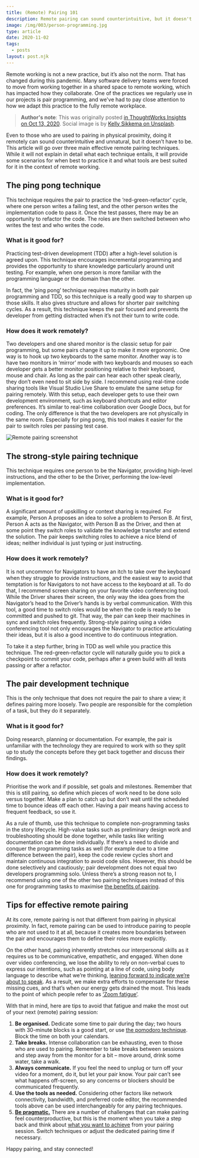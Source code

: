 ```yaml
---
title: (Remote) Pairing 101
description: Remote pairing can sound counterintuitive, but it doesn't have to be. I shared three effective techniques for pairing remotely.
image: /img/003/person-programming.jpg
type: article
date: 2020-11-02
tags:
  - posts
layout: post.njk
---
```


Remote working is not a new practice, but it’s also not the norm. That has changed during this pandemic. Many software delivery teams were forced to move from working together in a shared space to remote working, which has impacted how they collaborate. One of the practices we regularly use in our projects is pair programming, and we've had to pay close attention to how we adapt this practice to the fully remote workplace.

> **Author's note**: This was originally posted [in ThoughtWorks Insights on Oct 13, 2020](https://www.thoughtworks.com/insights/blog/remote-pairing-101). Social image is by [Kelly Sikkema on Unsplash](https://unsplash.com/photos/YK0HPwWDJ1I).

Even to those who are used to pairing in physical proximity, doing it remotely can sound counterintuitive and unnatural, but it doesn’t have to be. This article will go over three main effective remote pairing techniques. While it will not explain in detail what each technique entails, it will provide some scenarios for when best to practice it and what tools are best suited for it in the context of remote working.

## The ping pong technique

This technique requires the pair to practice the ‘red-green-refactor’ cycle, where one person writes a failing test, and the other person writes the implementation code to pass it. Once the test passes, there may be an opportunity to refactor the code. The roles are then switched between who writes the test and who writes the code.

### What is it good for?

Practicing test-driven development (TDD) after a high-level solution is agreed upon. This technique encourages incremental programming and provides the opportunity to share knowledge particularly around unit testing. For example, when one person is more familiar with the programming language or the domain than the other.

In fact, the ‘ping pong’ technique requires maturity in both pair programming and TDD, so this technique is a really good way to sharpen up those skills. It also gives structure and allows for shorter pair switching cycles. As a result, this technique keeps the pair focused and prevents the developer from getting distracted when it’s not their turn to write code.

### How does it work remotely?

Two developers and one shared monitor is the classic setup for pair programming, but some pairs change it up to make it more ergonomic. One way is to hook up two keyboards to the same monitor. Another way is to have two monitors in ‘mirror’ mode with two keyboards and mouses so each developer gets a better monitor positioning relative to their keyboard, mouse and chair. As long as the pair can hear each other speak clearly, they don’t even need to sit side by side. I recommend using real-time code sharing tools like Visual Studio Live Share to emulate the same setup for pairing remotely. With this setup, each developer gets to use their own development environment, such as keyboard shortcuts and editor preferences. It’s similar to real-time collaboration over Google Docs, but for coding. The only difference is that the two developers are not physically in the same room. Especially for ping pong, this tool makes it easier for the pair to switch roles per passing test case.

<img alt="Remote pairing screenshot" src="/img/003/pairing-screenshot.png" srcSet="/img/003/pairing-screenshot@1x.png 320w, /img/003/pairing-screenshot@2x.png 480w, /img/003/pairing-screenshot@3x.png 768w, /img/003/pairing-screenshot@4x.png 1024w, /img/003/pairing-screenshot.png 1920w" />

## The strong-style pairing technique

This technique requires one person to be the Navigator, providing high-level instructions, and the other to be the Driver, performing the low-level implementation.

### What is it good for?

A significant amount of upskilling or context sharing is required. For example, Person A proposes an idea to solve a problem to Person B. At first, Person A acts as the Navigator, with Person B as the Driver, and then at some point they switch roles to validate the knowledge transfer and extend the solution. The pair keeps switching roles to achieve a nice blend of ideas; neither individual is just typing or just instructing.

### How does it work remotely?

It is not uncommon for Navigators to have an itch to take over the keyboard when they struggle to provide instructions, and the easiest way to avoid that temptation is for Navigators to not have access to the keyboard at all. To do that, I recommend screen sharing on your favorite video conferencing tool. While the Driver shares their screen, the only way the idea goes from the Navigator’s head to the Driver’s hands is by verbal communication. With this tool, a good time to switch roles would be when the code is ready to be committed and pushed to git. That way, the pair can keep their machines in sync and switch roles frequently. Strong-style pairing using a video conferencing tool not only encourages the Navigator to practice articulating their ideas, but it is also a good incentive to do continuous integration.

To take it a step further, bring in TDD as well while you practice this technique. The red-green-refactor cycle will naturally guide you to pick a checkpoint to commit your code, perhaps after a green build with all tests passing or after a refactor.

## The pair development technique

This is the only technique that does not require the pair to share a view; it defines pairing more loosely. Two people are responsible for the completion of a task, but they do it separately.

### What is it good for?

Doing research, planning or documentation. For example, the pair is unfamiliar with the technology they are required to work with so they split up to study the concepts before they get back together and discuss their findings.

### How does it work remotely?

Prioritise the work and if possible, set goals and milestones. Remember that this is still pairing, so define which pieces of work need to be done solo versus together. Make a plan to catch up but don’t wait until the scheduled time to bounce ideas off each other. Having a pair means having access to frequent feedback, so use it.

As a rule of thumb, use this technique to complete non-programming tasks in the story lifecycle. High-value tasks such as preliminary design work and troubleshooting should be done together, while tasks like writing documentation can be done individually. If there’s a need to divide and conquer the programming tasks as well (for example due to a time difference between the pair), keep the code review cycles short and maintain continuous integration to avoid code silos. However, this should be done selectively and cautiously; pair development does not equal two developers programming solo. Unless there’s a strong reason not to, I recommend using one of the other two pairing techniques instead of this one for programming tasks to maximise [the benefits of pairing](https://martinfowler.com/articles/on-pair-programming.html#Benefits).

## Tips for effective remote pairing

At its core, remote pairing is not that different from pairing in physical proximity. In fact, remote pairing can be used to introduce pairing to people who are not used to it at all, because it creates more boundaries between the pair and encourages them to define their roles more explicitly.

On the other hand, pairing inherently stretches our interpersonal skills as it requires us to be communicative, empathetic, and engaged. When done over video conferencing, we lose the ability to rely on non-verbal cues to express our intentions, such as pointing at a line of code, using body language to describe what we’re thinking, [leaning forward to indicate we’re about to speak](https://news.northeastern.edu/2020/05/11/zoom-fatigue-is-real-heres-why-youre-feeling-it-and-what-you-can-do-about-it/). As a result, we make extra efforts to compensate for these missing cues, and that’s when our energy gets drained the most. This leads to the point of which people refer to as [‘Zoom fatigue’](https://www.bbc.com/worklife/article/20200421-why-zoom-video-chats-are-so-exhausting).

With that in mind, here are tips to avoid that fatigue and make the most out of your next (remote) pairing session:

1. **Be organised.** Dedicate some time to pair during the day; two hours with 30-minute blocks is a good start, or use [the pomodoro technique](https://francescocirillo.com/pages/pomodoro-technique). Block the time on both your calendars.
1. **Take breaks.** Intense collaboration can be exhausting, even to those who are used to pairing. Remember to take breaks between sessions and step away from the monitor for a bit – move around, drink some water, take a walk.
1. **Always communicate.** If you feel the need to unplug or turn off your video for a moment, do it, but let your pair know. Your pair can’t see what happens off-screen, so any concerns or blockers should be communicated frequently.
1. **Use the tools as needed.** Considering other factors like network connectivity, bandwidth, and preferred code editor, the recommended tools above can be used interchangeably for any pairing techniques.
1. [**Be pragmatic.**](https://www.thoughtworks.com/radar/techniques/pragmatic-remote-pairing) There are a number of challenges that can make pairing feel counterproductive, but this is the moment when you take a step back and think about [what you want to achieve](https://martinfowler.com/articles/on-pair-programming.html#ToPairOrNotToPair) from your pairing session. Switch techniques or adjust the dedicated pairing time if necessary.

Happy pairing, and stay connected!
